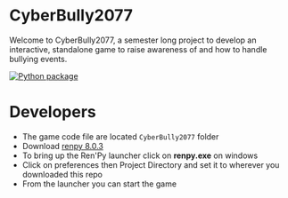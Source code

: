 # CyberBully2077

Welcome to CyberBully2077, a semester long project to develop an interactive, standalone game to raise awareness of and how to handle bullying events.



[![Python package](https://github.com/John-Poulos/CyberBully2077/actions/workflows/python-package.yml/badge.svg)](https://github.com/John-Poulos/CyberBully2077/actions/workflows/python-package.yml)


# Developers 
* The game code file are located `CyberBully2077` folder 
* Download [renpy 8.0.3](https://www.renpy.org/dl/8.0.3/renpy-8.0.3-sdk.7z.exe) 
* To bring up the Ren'Py launcher click on **renpy.exe** on windows 
* Click on preferences then Project Directory and set it to wherever you downloaded this repo
* From the launcher you can start the game